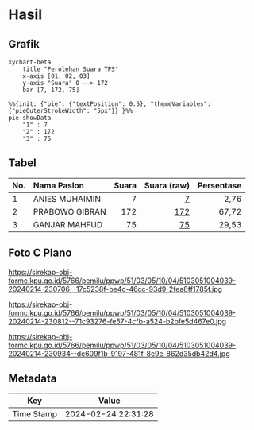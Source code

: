 # Hasil

## Grafik

```mermaid
xychart-beta
    title "Perolehan Suara TPS"
    x-axis [01, 02, 03]
    y-axis "Suara" 0 --> 172
    bar [7, 172, 75]
```

```mermaid
%%{init: {"pie": {"textPosition": 0.5}, "themeVariables": {"pieOuterStrokeWidth": "5px"}} }%%
pie showData
    "1" : 7
    "2" : 172
    "3" : 75
```

## Tabel

| No. | Nama Paslon    | Suara | Suara (raw) | Persentase |
|:--- |:-------------- | -----:| -----------:| ----------:|
| 1   | ANIES MUHAIMIN | 7     | [7][p-1]    | 2,76       |
| 2   | PRABOWO GIBRAN | 172   | [172][p-2]  | 67,72      |
| 3   | GANJAR MAHFUD  | 75    | [75][p-3]   | 29,53      |


[p-1]: https://github.com/gigit-pemilu/pemilu-2024-51-bali/blob/main/pilpres/hitung-suara/sub/51-bali/sub/03-badung/sub/05-kuta-selatan/sub/1004-benoa/sub/039-tps/sub/paslon-1.txt
[p-2]: https://github.com/gigit-pemilu/pemilu-2024-51-bali/blob/main/pilpres/hitung-suara/sub/51-bali/sub/03-badung/sub/05-kuta-selatan/sub/1004-benoa/sub/039-tps/sub/paslon-2.txt
[p-3]: https://github.com/gigit-pemilu/pemilu-2024-51-bali/blob/main/pilpres/hitung-suara/sub/51-bali/sub/03-badung/sub/05-kuta-selatan/sub/1004-benoa/sub/039-tps/sub/paslon-3.txt

## Foto C Plano

https://sirekap-obj-formc.kpu.go.id/5766/pemilu/ppwp/51/03/05/10/04/5103051004039-20240214-230706--17c5238f-be4c-46cc-93d9-2fea8ff1785f.jpg

https://sirekap-obj-formc.kpu.go.id/5766/pemilu/ppwp/51/03/05/10/04/5103051004039-20240214-230812--71c93276-fe57-4cfb-a524-b2bfe5d467e0.jpg

https://sirekap-obj-formc.kpu.go.id/5766/pemilu/ppwp/51/03/05/10/04/5103051004039-20240214-230934--dc609f1b-9197-481f-8e9e-862d35db42d4.jpg


## Metadata

| Key        | Value               |
| ---------- | ------------------- |
| Time Stamp | 2024-02-24 22:31:28 |



